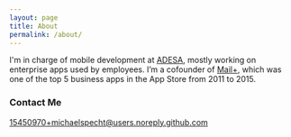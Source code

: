 ```yaml
---
layout: page
title: About
permalink: /about/
---
```


I'm in charge of mobile development at [ADESA](https://www.adesa.com/about-us/), mostly working on enterprise apps used by employees. I’m a cofounder of [Mail+](www.mailplusapp.com), which was one of the top 5 business apps in the App Store from 2011 to 2015. 

### Contact Me

[15450970+michaelspecht@users.noreply.github.com](_mailto:15450970+michaelspecht@users.noreply.github.com_)
